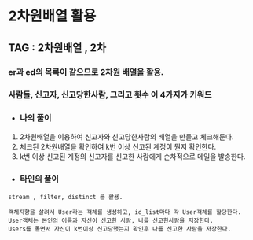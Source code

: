 # 2차원배열 활용

## TAG : 2차원배열 , 2차


### er과 ed의 목록이 같으므로 2차원 배열을 활용.

### 사람들, 신고자, 신고당한사람, 그리고 횟수 이 4가지가 키워드

- 
  ### 나의 풀이 

1. 2차원배열을 이용하여 신고자와 신고당한사람의 배열을 만들고 체크해둔다.
2. 체크된 2차원배열을 확인하여 k번 이상 신고된 계정이 뭔지 확인한다.
3. k번 이상 신고된 계정의 신고자를 신고한 사람에게 순차적으로 메일을 발송한다.


- 
  ### 타인의 풀이


```
stream , filter, distinct 를 활용.
```

```
객체지향을 살려서 User라는 객체를 생성하고, id_list마다 각 User객체를 할당한다.
User객체는 본인의 이름과 자신이 신고한 사람, 나를 신고한사람을 저장한다. 
Users를 돌면서 자신이 k번이상 신고당했는지 확인후 나를 신고한 사람을 저장한다. 
```








